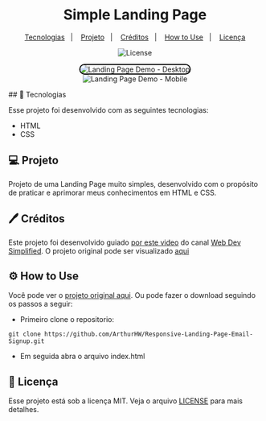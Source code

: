 <h1 align="center">
  Simple Landing Page
</h1>

<p align="center">
  <a href="#-Tecnologias">Tecnologias</a>&nbsp;&nbsp;&nbsp;|&nbsp;&nbsp;&nbsp;
  <a href="#-projeto">Projeto</a>&nbsp;&nbsp;&nbsp;|&nbsp;&nbsp;&nbsp;
  <a href="#-créditos">Créditos</a>&nbsp;&nbsp;&nbsp;|&nbsp;&nbsp;&nbsp;
   <a href="#-how to use">How to Use</a>&nbsp;&nbsp;&nbsp;|&nbsp;&nbsp;&nbsp;
  <a href="#memo-licença">Licença</a>
</p>

<p align="center">
  <img alt="License" src="https://img.shields.io/static/v1?label=license&message=MIT&color=49AA26&labelColor=000000">
</p>

<p align="center">
    <img style="border: 2px solid black; border-radius: 20px;" src="images/desktop-demo.gif" alt="Landing Page Demo - Desktop">
    <br>
    <img src="images/screenshot-demo-mobile.png" alt="Landing Page Demo - Mobile">
</p>
## 🚀 Tecnologias

Esse projeto foi desenvolvido com as seguintes tecnologias:

- HTML
- CSS

## 💻 Projeto

Projeto de uma Landing Page muito simples, desenvolvido com o propósito de praticar e aprimorar meus conhecimentos em HTML e CSS.

## 🖊️ Créditos

Este projeto foi desenvolvido guiado [por este video](https://www.youtube.com/watch?v=K8BigvW7sZU) do canal [Web Dev Simplified](https://www.youtube.com/channel/UCFbNIlppjAuEX4znoulh0Cw). O projeto original pode ser visualizado [aqui](https://email.webdevsimplified.com/)

## ⚙️ How to Use 

Você pode ver o [projeto original aqui](https://email.webdevsimplified.com/).
Ou pode fazer o download seguindo os passos a seguir:
- Primeiro clone o repositorio:
```
git clone https://github.com/ArthurHW/Responsive-Landing-Page-Email-Signup.git
```
- Em seguida abra o arquivo index.html

## :memo: Licença

Esse projeto está sob a licença MIT. Veja o arquivo [LICENSE](.github/LICENSE.md) para mais detalhes.

